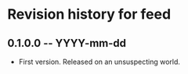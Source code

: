 # Revision history for feed

## 0.1.0.0  -- YYYY-mm-dd

* First version. Released on an unsuspecting world.
